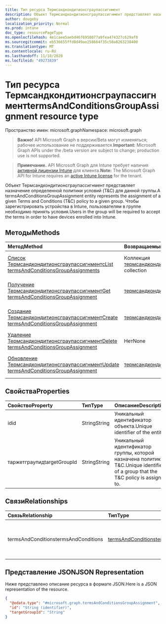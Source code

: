 ```yaml
---
title: Тип ресурса Термсандкондитионсграупассигнмент
description: Объект Термсандкондитионсграупассигнмент представляет назначение определенной политики условий (T&C) для данной группы. Чтобы зарегистрировать устройства в Intune, пользователям в группе необходимо принять условия.
author: dougeby
localization_priority: Normal
ms.prod: intune
doc_type: resourcePageType
ms.openlocfilehash: 4e1caee5aebd46f6958077a9fea474327c629af0
ms.sourcegitcommit: eb536655ffd8d49ae258664f35c50a8263238400
ms.translationtype: MT
ms.contentlocale: ru-RU
ms.lasthandoff: 11/18/2020
ms.locfileid: "49273839"
---
```

# <a name="termsandconditionsgroupassignment-resource-type"></a><span data-ttu-id="c6bc8-104">Тип ресурса Термсандкондитионсграупассигнмент</span><span class="sxs-lookup"><span data-stu-id="c6bc8-104">termsAndConditionsGroupAssignment resource type</span></span>

<span data-ttu-id="c6bc8-105">Пространство имен: microsoft.graph</span><span class="sxs-lookup"><span data-stu-id="c6bc8-105">Namespace: microsoft.graph</span></span>

> <span data-ttu-id="c6bc8-106">**Важно!** API Microsoft Graph в версии/Beta могут изменяться; рабочее использование не поддерживается.</span><span class="sxs-lookup"><span data-stu-id="c6bc8-106">**Important:** Microsoft Graph APIs under the /beta version are subject to change; production use is not supported.</span></span>

> <span data-ttu-id="c6bc8-107">**Примечание.** API Microsoft Graph для Intune требует наличия [активной лицензии Intune](https://go.microsoft.com/fwlink/?linkid=839381) для клиента.</span><span class="sxs-lookup"><span data-stu-id="c6bc8-107">**Note:** The Microsoft Graph API for Intune requires an [active Intune license](https://go.microsoft.com/fwlink/?linkid=839381) for the tenant.</span></span>

<span data-ttu-id="c6bc8-108">Объект Термсандкондитионсграупассигнмент представляет назначение определенной политики условий (T&C) для данной группы.</span><span class="sxs-lookup"><span data-stu-id="c6bc8-108">A termsAndConditionsGroupAssignment entity represents the assignment of a given Terms and Conditions (T&C) policy to a given group.</span></span> <span data-ttu-id="c6bc8-109">Чтобы зарегистрировать устройства в Intune, пользователям в группе необходимо принять условия.</span><span class="sxs-lookup"><span data-stu-id="c6bc8-109">Users in the group will be required to accept the terms in order to have devices enrolled into Intune.</span></span>

## <a name="methods"></a><span data-ttu-id="c6bc8-110">Методы</span><span class="sxs-lookup"><span data-stu-id="c6bc8-110">Methods</span></span>
|<span data-ttu-id="c6bc8-111">Метод</span><span class="sxs-lookup"><span data-stu-id="c6bc8-111">Method</span></span>|<span data-ttu-id="c6bc8-112">Возвращаемый тип</span><span class="sxs-lookup"><span data-stu-id="c6bc8-112">Return Type</span></span>|<span data-ttu-id="c6bc8-113">Описание</span><span class="sxs-lookup"><span data-stu-id="c6bc8-113">Description</span></span>|
|:---|:---|:---|
|[<span data-ttu-id="c6bc8-114">Список Термсандкондитионсграупассигнментс</span><span class="sxs-lookup"><span data-stu-id="c6bc8-114">List termsAndConditionsGroupAssignments</span></span>](../api/intune-companyterms-termsandconditionsgroupassignment-list.md)|<span data-ttu-id="c6bc8-115">Коллекция [термсандкондитионсграупассигнмент](../resources/intune-companyterms-termsandconditionsgroupassignment.md)</span><span class="sxs-lookup"><span data-stu-id="c6bc8-115">[termsAndConditionsGroupAssignment](../resources/intune-companyterms-termsandconditionsgroupassignment.md) collection</span></span>|<span data-ttu-id="c6bc8-116">Список свойств и связей объектов [термсандкондитионсграупассигнмент](../resources/intune-companyterms-termsandconditionsgroupassignment.md) .</span><span class="sxs-lookup"><span data-stu-id="c6bc8-116">List properties and relationships of the [termsAndConditionsGroupAssignment](../resources/intune-companyterms-termsandconditionsgroupassignment.md) objects.</span></span>|
|[<span data-ttu-id="c6bc8-117">Получение Термсандкондитионсграупассигнмент</span><span class="sxs-lookup"><span data-stu-id="c6bc8-117">Get termsAndConditionsGroupAssignment</span></span>](../api/intune-companyterms-termsandconditionsgroupassignment-get.md)|[<span data-ttu-id="c6bc8-118">термсандкондитионсграупассигнмент</span><span class="sxs-lookup"><span data-stu-id="c6bc8-118">termsAndConditionsGroupAssignment</span></span>](../resources/intune-companyterms-termsandconditionsgroupassignment.md)|<span data-ttu-id="c6bc8-119">Чтение свойств и связей объекта [термсандкондитионсграупассигнмент](../resources/intune-companyterms-termsandconditionsgroupassignment.md) .</span><span class="sxs-lookup"><span data-stu-id="c6bc8-119">Read properties and relationships of the [termsAndConditionsGroupAssignment](../resources/intune-companyterms-termsandconditionsgroupassignment.md) object.</span></span>|
|[<span data-ttu-id="c6bc8-120">Создание Термсандкондитионсграупассигнмент</span><span class="sxs-lookup"><span data-stu-id="c6bc8-120">Create termsAndConditionsGroupAssignment</span></span>](../api/intune-companyterms-termsandconditionsgroupassignment-create.md)|[<span data-ttu-id="c6bc8-121">термсандкондитионсграупассигнмент</span><span class="sxs-lookup"><span data-stu-id="c6bc8-121">termsAndConditionsGroupAssignment</span></span>](../resources/intune-companyterms-termsandconditionsgroupassignment.md)|<span data-ttu-id="c6bc8-122">Создание нового объекта [термсандкондитионсграупассигнмент](../resources/intune-companyterms-termsandconditionsgroupassignment.md) .</span><span class="sxs-lookup"><span data-stu-id="c6bc8-122">Create a new [termsAndConditionsGroupAssignment](../resources/intune-companyterms-termsandconditionsgroupassignment.md) object.</span></span>|
|[<span data-ttu-id="c6bc8-123">Удаление Термсандкондитионсграупассигнмент</span><span class="sxs-lookup"><span data-stu-id="c6bc8-123">Delete termsAndConditionsGroupAssignment</span></span>](../api/intune-companyterms-termsandconditionsgroupassignment-delete.md)|<span data-ttu-id="c6bc8-124">Нет</span><span class="sxs-lookup"><span data-stu-id="c6bc8-124">None</span></span>|<span data-ttu-id="c6bc8-125">Удаляет объект [термсандкондитионсграупассигнмент](../resources/intune-companyterms-termsandconditionsgroupassignment.md).</span><span class="sxs-lookup"><span data-stu-id="c6bc8-125">Deletes a [termsAndConditionsGroupAssignment](../resources/intune-companyterms-termsandconditionsgroupassignment.md).</span></span>|
|[<span data-ttu-id="c6bc8-126">Обновление Термсандкондитионсграупассигнмент</span><span class="sxs-lookup"><span data-stu-id="c6bc8-126">Update termsAndConditionsGroupAssignment</span></span>](../api/intune-companyterms-termsandconditionsgroupassignment-update.md)|[<span data-ttu-id="c6bc8-127">термсандкондитионсграупассигнмент</span><span class="sxs-lookup"><span data-stu-id="c6bc8-127">termsAndConditionsGroupAssignment</span></span>](../resources/intune-companyterms-termsandconditionsgroupassignment.md)|<span data-ttu-id="c6bc8-128">Обновление свойств объекта [термсандкондитионсграупассигнмент](../resources/intune-companyterms-termsandconditionsgroupassignment.md) .</span><span class="sxs-lookup"><span data-stu-id="c6bc8-128">Update the properties of a [termsAndConditionsGroupAssignment](../resources/intune-companyterms-termsandconditionsgroupassignment.md) object.</span></span>|

## <a name="properties"></a><span data-ttu-id="c6bc8-129">Свойства</span><span class="sxs-lookup"><span data-stu-id="c6bc8-129">Properties</span></span>
|<span data-ttu-id="c6bc8-130">Свойство</span><span class="sxs-lookup"><span data-stu-id="c6bc8-130">Property</span></span>|<span data-ttu-id="c6bc8-131">Тип</span><span class="sxs-lookup"><span data-stu-id="c6bc8-131">Type</span></span>|<span data-ttu-id="c6bc8-132">Описание</span><span class="sxs-lookup"><span data-stu-id="c6bc8-132">Description</span></span>|
|:---|:---|:---|
|<span data-ttu-id="c6bc8-133">id</span><span class="sxs-lookup"><span data-stu-id="c6bc8-133">id</span></span>|<span data-ttu-id="c6bc8-134">String</span><span class="sxs-lookup"><span data-stu-id="c6bc8-134">String</span></span>|<span data-ttu-id="c6bc8-135">Уникальный идентификатор объекта.</span><span class="sxs-lookup"><span data-stu-id="c6bc8-135">Unique identifier of the entity.</span></span>|
|<span data-ttu-id="c6bc8-136">таржетграупид</span><span class="sxs-lookup"><span data-stu-id="c6bc8-136">targetGroupId</span></span>|<span data-ttu-id="c6bc8-137">String</span><span class="sxs-lookup"><span data-stu-id="c6bc8-137">String</span></span>|<span data-ttu-id="c6bc8-138">Уникальный идентификатор группы, которой назначена политика T&C.</span><span class="sxs-lookup"><span data-stu-id="c6bc8-138">Unique identifier of a group that the T&C policy is assigned to.</span></span>|

## <a name="relationships"></a><span data-ttu-id="c6bc8-139">Связи</span><span class="sxs-lookup"><span data-stu-id="c6bc8-139">Relationships</span></span>
|<span data-ttu-id="c6bc8-140">Связь</span><span class="sxs-lookup"><span data-stu-id="c6bc8-140">Relationship</span></span>|<span data-ttu-id="c6bc8-141">Тип</span><span class="sxs-lookup"><span data-stu-id="c6bc8-141">Type</span></span>|<span data-ttu-id="c6bc8-142">Описание</span><span class="sxs-lookup"><span data-stu-id="c6bc8-142">Description</span></span>|
|:---|:---|:---|
|<span data-ttu-id="c6bc8-143">termsAndConditions</span><span class="sxs-lookup"><span data-stu-id="c6bc8-143">termsAndConditions</span></span>|[<span data-ttu-id="c6bc8-144">termsAndConditions</span><span class="sxs-lookup"><span data-stu-id="c6bc8-144">termsAndConditions</span></span>](../resources/intune-companyterms-termsandconditions.md)|<span data-ttu-id="c6bc8-145">Ссылка для перехода к назначенным условиям.</span><span class="sxs-lookup"><span data-stu-id="c6bc8-145">Navigation link to the terms and conditions that are assigned.</span></span>|

## <a name="json-representation"></a><span data-ttu-id="c6bc8-146">Представление JSON</span><span class="sxs-lookup"><span data-stu-id="c6bc8-146">JSON Representation</span></span>
<span data-ttu-id="c6bc8-147">Ниже представлено описание ресурса в формате JSON.</span><span class="sxs-lookup"><span data-stu-id="c6bc8-147">Here is a JSON representation of the resource.</span></span>
<!-- {
  "blockType": "resource",
  "keyProperty": "id",
  "@odata.type": "microsoft.graph.termsAndConditionsGroupAssignment"
}
-->
``` json
{
  "@odata.type": "#microsoft.graph.termsAndConditionsGroupAssignment",
  "id": "String (identifier)",
  "targetGroupId": "String"
}
```




